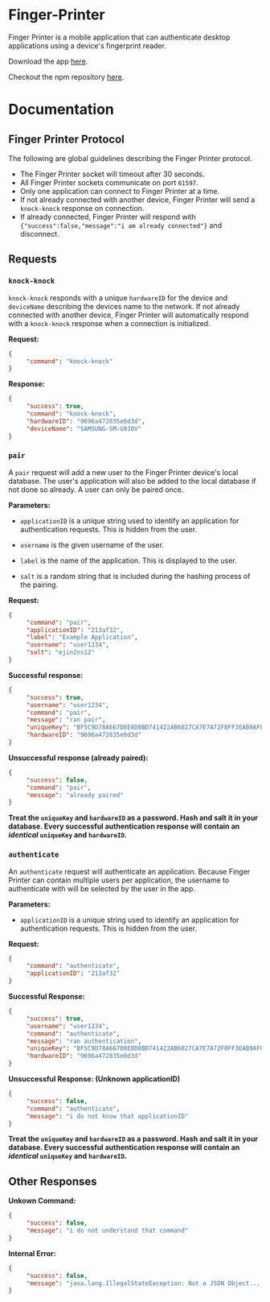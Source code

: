 # Finger-Printer

Finger Printer is a mobile application that can authenticate desktop applications using a device's fingerprint reader.

Download the app [here](https://play.google.com/store/apps/details?id=com.maxchehab.fingerprinter).

Checkout the npm repository [here](https://www.npmjs.com/package/finger-printer).



# Documentation
## Finger Printer Protocol

The following are global guidelines describing the Finger Printer protocol.

* The Finger Printer socket will timeout after 30 seconds.
* All Finger Printer sockets communicate on port `61597`.
* Only one application can connect to Finger Printer at a time.
* If not already connected with another device, Finger Printer will send a `knock-knock` response on connection.
* If already connected, Finger Printer will respond with `{"success":false,"message":"i am already connected"}` and disconnect.

## Requests

### `knock-knock`
`knock-knock` responds with a unique `hardwareID` for the device and `deviceName` describing the devices name to the network. If not already connected with another device, Finger Printer will automatically respond with a `knock-knock` response when a connection is initialized. 

**Request:**

```json
{
     "command": "knock-knock"
}
```

**Response:**

```json
{
     "success": true,
     "command": "knock-knock",
     "hardwareID": "9696a472835e0d3d",
     "deviceName": "SAMSUNG-SM-G930V"
}
```

### `pair`
A `pair` request will add a new user to the Finger Printer device's local database. The user's application will also be added to the local database if not done so already. A user can only be paired once.

**Parameters:**

* `applicationID` is a unique string used to identify an application for authentication requests. This is hidden from the user.

* `username` is the given username of the user.

* `label` is the name of the application. This is displayed to the user.

* `salt` is a random string that is included during the hashing process of the pairing. 

**Request:**

```json
{
     "command": "pair",
     "applicationID": "213af32",
     "label": "Example Application",
     "username": "user1234",
     "salt": "ejin2ns12"
}
```

**Successful response:**
```json
{
     "success": true,
     "username": "user1234",
     "command": "pair",
     "message": "ran pair",
     "uniqueKey": "BF5C9D78A667D8E8D8BD741422AB6027CA7E7A72F8FF3EAB9AF84CC32C841214",
     "hardwareID": "9696a472835e0d3d"
}
```
**Unsuccessful response (already paired):**
```json
{
     "success": false,
     "command": "pair",
     "message": "already paired"
}
```
**Treat the `uniqueKey` and `hardwareID` as a password. Hash and salt it in your database. Every successful authentication response will contain an *__identical__* `uniqueKey` and `hardwareID`.**

### `authenticate`
An `authenticate` request will authenticate an application. Because Finger Printer can contain multiple users per application, the username to authenticate with will be selected by the user in the app.

**Parameters:**

* `applicationID` is a unique string used to identify an application for authentication requests. This is hidden from the user.

**Request:**

```json
{
     "command": "authenticate",
     "applicationID": "213af32"
}
```

**Successful Response:**
```json
{
     "success": true,
     "username": "user1234",
     "command": "authenticate",
     "message": "ran authentication",
     "uniqueKey": "BF5C9D78A667D8E8D8BD741422AB6027CA7E7A72F8FF3EAB9AF84CC32C841214",
     "hardwareID": "9696a472835e0d3d"
}
```


**Unsuccessful Response: (Unknown applicationID)**
```json
{
     "success": false,
     "command": "authenticate",
     "message": "i do not know that applicationID"
}
```

**Treat the `uniqueKey` and `hardwareID` as a password. Hash and salt it in your database. Every successful authentication response will contain an *__identical__* `uniqueKey` and `hardwareID`.**

## Other Responses
**Unkown Command:**
```json
{
     "success": false,
     "message": "i do not understand that command"
}
```
**Internal Error:**
```json
{
     "success": false,
     "message": "java.lang.IllegalStateException: Not a JSON Object...'"
}
```
